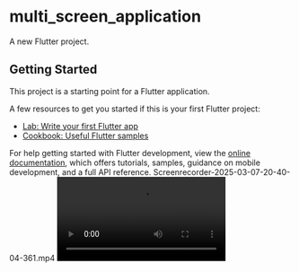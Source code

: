 # multi_screen_application

A new Flutter project.

## Getting Started

This project is a starting point for a Flutter application.

A few resources to get you started if this is your first Flutter project:

- [Lab: Write your first Flutter app](https://docs.flutter.dev/get-started/codelab)
- [Cookbook: Useful Flutter samples](https://docs.flutter.dev/cookbook)

For help getting started with Flutter development, view the
[online documentation](https://docs.flutter.dev/), which offers tutorials,
samples, guidance on mobile development, and a full API reference.
Screenrecorder-2025-03-07-20-40-04-361.mp4
![Navigation Demo](https://github.com/khandolly786/multi_screen_application/blob/main/Screenrecorder-2025-03-07-20-40-04-361.mp4)
